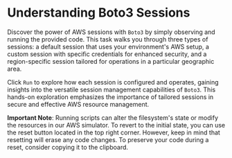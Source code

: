 # Understanding Boto3 Sessions

Discover the power of AWS sessions with `Boto3` by simply observing and running the provided code. This task walks you through three types of sessions: a default session that uses your environment's AWS setup, a custom session with specific credentials for enhanced security, and a region-specific session tailored for operations in a particular geographic area.

Click `Run` to explore how each session is configured and operates, gaining insights into the versatile session management capabilities of `Boto3`. This hands-on exploration emphasizes the importance of tailored sessions in secure and effective AWS resource management.

**Important Note**: Running scripts can alter the filesystem's state or modify the resources in our AWS simulator. To revert to the initial state, you can use the reset button located in the top right corner. However, keep in mind that resetting will erase any code changes. To preserve your code during a reset, consider copying it to the clipboard.